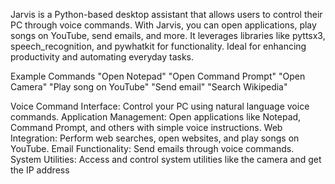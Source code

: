 Jarvis is a Python-based desktop assistant that allows users to control their PC through voice commands.
With Jarvis, you can open applications, play songs on YouTube, send emails, and more. 
It leverages libraries like pyttsx3, speech_recognition, and pywhatkit for functionality. 
Ideal for enhancing productivity and automating everyday tasks.

Example Commands
"Open Notepad"
"Open Command Prompt"
"Open Camera"
"Play song on YouTube"
"Send email"
"Search Wikipedia"

Voice Command Interface: Control your PC using natural language voice commands.
Application Management: Open applications like Notepad, Command Prompt, and others with simple voice instructions.
Web Integration: Perform web searches, open websites, and play songs on YouTube.
Email Functionality: Send emails through voice commands.
System Utilities: Access and control system utilities like the camera and get the IP address
